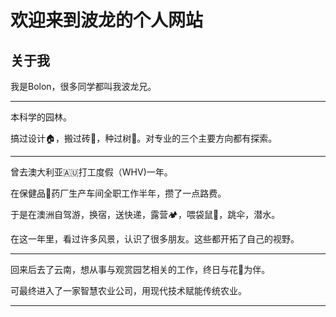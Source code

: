 # 欢迎来到波龙的个人网站



## 关于我

我是Bolon，很多同学都叫我波龙兄。

---

本科学的园林。

搞过设计🏠，搬过砖🧱，种过树🌲。对专业的三个主要方向都有探索。

---

曾去澳大利亚🇦🇺打工度假（WHV)一年。

在保健品💊药厂生产车间全职工作半年，攒了一点路费。

于是在澳洲自驾游，换宿，送快递，露营🏕，喂袋鼠🦘，跳伞，潜水。

在这一年里，看过许多风景，认识了很多朋友。这些都开拓了自己的视野。

---

回来后去了云南，想从事与观赏园艺相关的工作，终日与花🌹为伴。

可最终进入了一家智慧农业公司，用现代技术赋能传统农业。

---






